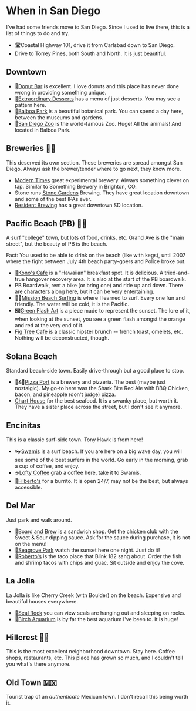 # When in San Diego

I've had some friends move to San Diego. Since I used to live there, this is a
list of things to do and try.

- 🛣Coastal Highway 101, drive it from Carlsbad down to San Diego.
- Drive to Torrey Pines, both South and North. It is just beautiful.

## Downtown

- 🍩[Donut Bar](https://goo.gl/maps/TvzidGvVLwUQhqZP7) is excellent. I love
  donuts and this place has never done wrong in providing something unique.
- 🥮[Extraordinary Desserts](https://goo.gl/maps/Am2HRpEPFyjPaRDMA) has a menu of
  just desserts. You may see a pattern here.
- 🌻[Balboa Park](https://goo.gl/maps/MA8FzMjvaGviTr3E7) is a beautiful botanical
  park. You can spend a day here, between the museums and gardens.
- 🦓[San Diego Zoo](https://goo.gl/maps/nGLYh58XAgr1vEz49) is the world-famous
  Zoo. Huge! All the animals! And located in Balboa Park.

## Breweries 🍺🍻

This deserved its own section. These breweries are spread amongst San Diego.
Always ask the brewer/tender where to go next, they know more.

- [Modern Times](https://goo.gl/maps/7XzSgLuQBasaRmXT8) great experimental
  brewery. Always something clever on tap. Similar to Something Brewery in
  Brighton, CO.
- Stone runs [Stone Gardens](https://goo.gl/maps/Nf6BUG6zVCkHzRsD8) Brewing.
  They have great location downtown and some of the best IPAs ever.
- [Resident Brewing](https://goo.gl/maps/heg97DFVNgmSAnPv6) has a great downtown
  SD location.

## Pacific Beach (PB) 🏴‍☠️

A surf "college" town, but lots of food, drinks, etc. Grand Ave is the "main
street", but the beauty of PB is the beach.

Fact: You used to be able to drink on the beach (like with kegs), until 2007
where the fight between July 4th beach party-goers and Police broke out.

- 🍔[Kono's Cafe](https://goo.gl/maps/MJQfYwVKPjtzzv8s6) is a "Hawaiian"
  breakfast spot. It is delicious. A tried-and-true hangover recovery area. It
  is also at the start of the PB boardwalk.
- PB Boardwalk, rent a bike (or bring one) and ride up and down. There are
  [characters](https://www.youtube.com/watch?v=Xn87-mcnoVc) along here, but it
  can be very entertaining.
- 🏄‍♀️[Mission Beach Surfing](https://goo.gl/maps/uxWHo1LG4rVdkQUS9) is where I
  learned to surf. Every one fun and friendly. The water will be cold, it is the
  Pacific.
- 🖼[Green Flash Art](https://goo.gl/maps/FHetyMe9iQRXRPmx6) is a piece made to
  represent the sunset. The lore of it, when looking at the sunset, you see a
  green flash amongst the orange and red at the very end of it.
- [Fig Tree Cafe](https://g.page/figtreecafe-pacific-beach?share) is a classic
  hipster brunch -- french toast, omelets, etc. Nothing will be deconstructed,
  though.

## Solana Beach

Standard beach-side town. Easily drive-through but a good place to stop.

- 🍕&🍺[Pizza Port](https://goo.gl/maps/HxM7Pb6ykJCVS7rP9) is a brewery and
  pizzeria. The best (maybe just nostalgic). My go-to here was the Shark Bite
  Red Ale with BBQ Chicken, bacon, and pineapple (don't judge) pizza.
- [Chart House](https://goo.gl/maps/sPAGwVtcoskKxLv38) for the best seafood. It
  is a swanky place, but worth it. They have a sister place across the street,
  but I don't see it anymore.

## Encinitas

This is a classic surf-side town. Tony Hawk is from here!

- 👓[Swamis](https://goo.gl/maps/95hpuTou61oHanRZA) is a surf beach. If you are
  here on a big wave day, you will see some of the best surfers in the world. Go
  early in the morning, grab a cup of coffee, and enjoy.
- ☕️[Lofty Coffee](https://goo.gl/maps/wKXv6DKMjewZFPtj7) grab a coffee here,
  take it to Swamis.
- 🌯[Filberto's](https://goo.gl/maps/qjfzcQMDqy2tDEFcA) for a burrito. It is open
  24/7, may not be the best, but always accessible.

## Del Mar

Just park and walk around.

- 🥪[Board and Brew](https://goo.gl/maps/CPRG135MeifmKCNz9) is a sandwich shop.
  Get the chicken club with the Sweet & Sour dipping sauce. Ask for the sauce
  during purchase, it is not on the menu!
- 🌅[Seagrove Park](https://goo.gl/maps/9DvUJR158xnmUYKKA) watch the sunset here
  one night. Just do it!
- 🌮[Roberto's](https://goo.gl/maps/THKXwrf5fNkySaAa9) is the taco place that
  Blink 182 sang about. Order the fish and shrimp tacos with chips and guac. Sit
  outside and enjoy the cove.

## La Jolla

La Jolla is like Cherry Creek (with Boulder) on the beach. Expensive and
beautiful houses everywhere.

- 🐋[Seal Rock](https://goo.gl/maps/qJ6MK2BTvv9FwWhq9) you can view seals are
  hanging out and sleeping on rocks.
- 🐡[Birch Aquarium](https://goo.gl/maps/aMMKYa7Wv7tY8WA9A) is by far the best
  aquarium I've been to. It is huge!

## Hillcrest 🏳️‍🌈

This is the most excellent neighborhood downtown. Stay here. Coffee shops,
restaurants, etc. This place has grown so much, and I couldn't tell you what's
there anymore.

## Old Town 🇲🇽

Tourist trap of an _authenticate_ Mexican town. I don't recall this being worth
it.

